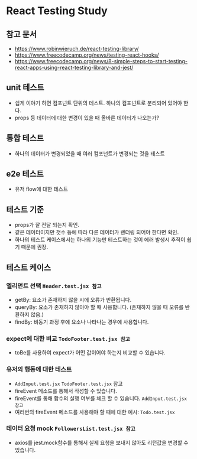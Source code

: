 # React Testing Study

## 참고 문서

- https://www.robinwieruch.de/react-testing-library/
- https://www.freecodecamp.org/news/testing-react-hooks/
- https://www.freecodecamp.org/news/8-simple-steps-to-start-testing-react-apps-using-react-testing-library-and-jest/

## unit 테스트

- 쉽게 이야기 하면 컴포넌트 단위의 테스트. 하나의 컴포넌트로 분리되어 있어야 한다.
- props 등 데이터에 대한 변경이 있을 때 올바른 데이터가 나오는가?

## 통합 테스트

- 하나의 데이터가 변경되었을 때 여러 컴포넌트가 변경되는 것을 테스트

## e2e 테스트

- 유저 flow에 대한 테스트

## 테스트 기준

- props가 잘 전달 되는지 확인.
- 같은 데이터이지만 갯수 등에 따라 다른 데이터가 렌더링 되어야 한다면 확인.
- 하나의 테스트 케이스에서는 하나의 기능만 테스트하는 것이 에러 발생시 추적이 쉽기 때문에 권장.

## 테스트 케이스

### 엘리먼트 선택 `Header.test.jsx 참고`

- getBy: 요소가 존재하지 않을 시에 오류가 반환됩니다.
- queryBy: 요소가 존재하지 않아야 할 때 사용합니다. (존재하지 않을 때 오류를 반환하지 않음.)
- findBy: 비동기 과정 후에 요소나 나타나는 경우에 사용합니다.

### expect에 대한 비교 `TodoFooter.test.jsx 참고`

- toBe를 사용하여 expect가 어떤 값이어야 하는지 비교할 수 있습니다.

### 유저의 행동에 대한 테스트

- `AddInput.test.jsx` `TodoFooter.test.jsx` 참고
- fireEvent 메소드를 통해서 작성할 수 있습니다.
- fireEvent를 통해 함수의 실행 여부를 체크 할 수 있습니다. `AddInput.test.jsx 참고`
- 여러번의 fireEvent 메소드를 사용해야 할 때에 대한 예시: `Todo.test.jsx`

### 데이터 요청 mock `FollowersList.test.jsx 참고`

- axios를 jest.mock함수를 통해서 실제 요청을 보내지 않아도 리턴값을 변경할 수 있습니다.
